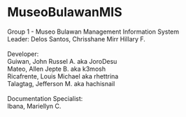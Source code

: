 # MuseoBulawanMIS

Group 1 - Museo Bulawan Management Information System <br>
Leader: Delos Santos, Chrisshane Mirr Hillary F. <br><br>
Developer: <br>
          Guiwan, John Russel A. aka JoroDesu <br>
          Mateo, Allen Jepte B. aka k3mosh <br>
          Ricafrente, Louis Michael aka rhettrina <br>
          Talagtag, Jefferson M. aka hachisnail <br><br>
Documentation Specialist: <br>
          Ibana, Mariellyn C. <br>
          
      

